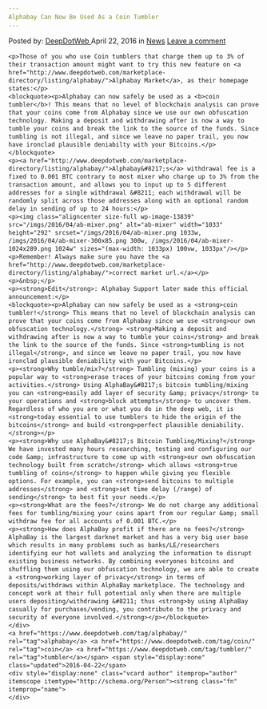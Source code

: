 ```yaml
---
Alphabay Can Now Be Used As a Coin Tumbler
---
```

<article class="post-listing post-13838 post type-post status-publish format-standard hentry category-news tag-alphabay tag-coin tag-tumbler">
    <div class="post-inner">
        <span>Posted by: <a href="https://www.deepdotweb.com/author/admin/" title="">DeepDotWeb </a></span>
    <span>April 22, 2016</span>
    <span>in <a href="https://www.deepdotweb.com/category/news/" rel="category tag">News</a></span>
    <span><a href="https://www.deepdotweb.com/2016/04/22/alphabay-can-now-used-coin-tumbler/#respond">Leave a comment</a></span>
    </p>
    <div class="clear"></div>
    
    <p>Those of you who use Coin tumblers that charge them up to 3% of their transaction amount might want to try this new feature on <a href="http://www.deepdotweb.com/marketplace-directory/listing/alphabay/">Alphabay Market</a>, as their homepage states:</p>
    <blockquote><p>Alphabay can now safely be used as a <b>coin tumbler</b>! This means that no level of blockchain analysis can prove that your coins come from Alphabay since we use our own obfuscation technology. Making a deposit and withdrawing after is now a way to tumble your coins and break the link to the source of the funds. Since tumbling is not illegal, and since we leave no paper trail, you now have ironclad plausible deniabilty with your Bitcoins.</p></blockquote>
    <p><a href="http://www.deepdotweb.com/marketplace-directory/listing/alphabay/">Alphabay&#8217;s</a> withdrawal fee is a fixed to 0.001 BTC contrary to most mixer who charge up to 3% from the transaction amount, and allows you to input up to 5 different addresses for a single withdrawal &#8211; each withdrawal will be randomly split across those addresses along with an optional random delay in sending of up to 24 hours:</p>
    <p><img class="aligncenter size-full wp-image-13839" src="/imgs/2016/04/ab-mixer.png" alt="ab-mixer" width="1033" height="292" srcset="/imgs/2016/04/ab-mixer.png 1033w, /imgs/2016/04/ab-mixer-300x85.png 300w, /imgs/2016/04/ab-mixer-1024x289.png 1024w" sizes="(max-width: 1033px) 100vw, 1033px"/></p>
    <p>Remember! Always make sure you have the <a href="http://www.deepdotweb.com/marketplace-directory/listing/alphabay/">correct market url.</a></p>
    <p>&nbsp;</p>
    <p><strong>Edit</strong>: Alphabay Support later made this official announcement:</p>
    <blockquote><p>Alphabay can now safely be used as a <strong>coin tumbler!</strong> This means that no level of blockchain analysis can prove that your coins come from Alphabay since we use <strong>our own obfuscation technology.</strong> <strong>Making a deposit and withdrawing after is now a way to tumble your coins</strong> and break the link to the source of the funds. Since <strong>tumbling is not illegal</strong>, and since we leave no paper trail, you now have ironclad plausible deniability with your Bitcoins.</p>
    <p><strong>Why tumble/mix?</strong> Tumbling (mixing) your coins is a popular way to <strong>erase traces of your bitcoins coming from your activities.</strong> Using AlphaBay&#8217;s bitcoin tumbling/mixing you can <strong>easily add layer of security &amp; privacy</strong> to your operations and <strong>block attempts</strong> to uncover them. Regardless of who you are or what you do in the deep web, it is <strong>today essential to use tumblers to hide the origin of the bitcoins</strong> and build <strong>perfect plausible deniability.</strong></p>
    <p><strong>Why use AlphaBay&#8217;s Bitcoin Tumbling/Mixing?</strong> We have invested many hours researching, testing and configuring our code &amp; infrastructure to come up with <strong>our own obfuscation technology built from scratch</strong> which allows <strong>true tumbling of coins</strong> to happen while giving you flexible options. For example, you can <strong>send bitcoins to multiple addresses</strong> and <strong>set time delay (/range) of sending</strong> to best fit your needs.</p>
    <p><strong>What are the fees?</strong> We do not charge any additional fees for tumbling/mixing your coins apart from our regular &amp; small withdraw fee for all accounts of 0.001 BTC.</p>
    <p><strong>How does AlphaBay profit if there are no fees?</strong> AlphaBay is the largest darknet market and has a very big user base which results in many problems such as banks/LE/researchers identifying our hot wallets and analyzing the information to disrupt existing business networks. By combining everyones bitcoins and shuffling them using our obfuscation technology, we are able to create a <strong>working layer of privacy</strong> in terms of deposits/withdraws within AlphaBay marketplace. The technology and concept work at their full potential only when there are multiple users depositing/withdrawing &#8211; thus <strong>by using AlphaBay casually for purchases/vending, you contribute to the privacy and security of everyone involved.</strong></p></blockquote>
    </div>
    <a href="https://www.deepdotweb.com/tag/alphabay/" rel="tag">alphabay</a> <a href="https://www.deepdotweb.com/tag/coin/" rel="tag">coin</a> <a href="https://www.deepdotweb.com/tag/tumbler/" rel="tag">tumbler</a></span> <span style="display:none" class="updated">2016-04-22</span>
    <div style="display:none" class="vcard author" itemprop="author" itemscope itemtype="http://schema.org/Person"><strong class="fn" itemprop="name">
    </div>
</article>

